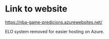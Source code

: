 # Link to website
https://nba-game-predicions.azurewebsites.net/

ELO system removed for easier hosting on Azure.
